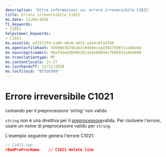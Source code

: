 ```yaml
---
description: 'Altre informazioni su: errore irreversibile C1021'
title: Errore irreversibile C1021
ms.date: 11/04/2016
f1_keywords:
- C1021
helpviewer_keywords:
- C1021
ms.assetid: e23171f4-ca6b-40c0-a913-a2edc6fa3766
ms.openlocfilehash: 74998b7b745ab2c0404ecea3392750b71cd40c6d
ms.sourcegitcommit: d6af41e42699628c3e2e6063ec7b03931a49a098
ms.translationtype: MT
ms.contentlocale: it-IT
ms.lasthandoff: 12/11/2020
ms.locfileid: "97316349"
---
```

# <a name="fatal-error-c1021"></a>Errore irreversibile C1021

comando per il preprocessore 'string' non valido

`string` non è una direttiva per il [preprocessore](../../preprocessor/preprocessor-directives.md)valida. Per risolvere l'errore, usare un nome di preprocessore valido per `string`.

L'esempio seguente genera l'errore C1021:

```cpp
// C1021.cpp
#BadPreProcName    // C1021 delete line
```
